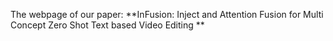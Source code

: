 The webpage of our paper: **InFusion: Inject and Attention Fusion for Multi Concept Zero Shot Text based
Video Editing
**
